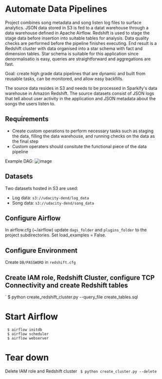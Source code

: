 # Automate Data Pipelines

Project combines song metadata and song listen log files to surface analytics. JSON data stored in S3 is fed to a datat warehouse through a data warehouse defined in Apache Airflow. Redshift is used to stage the stage data before insertion into suitable tables for analysis. Data quality checks are performed before the pipeline finishes executing. End result is a Redshift cluster with data organised into a star schema with fact and dimension tables. Star schema is suitable for this application since denormalisatio is easy, queries are straightforward and aggregations are fast. 

Goal: create high grade data pipelines that are dynamic and built from reusable tasks, can be monitored, and allow easy backfills.

The source data resides in S3 and needs to be processed in Sparkify's data warehouse in Amazon Redshift. The source datasets consist of JSON logs that tell about user activity in the application and JSON metadata about the songs the users listen to.

## Requirements

* Create custom operations to perform necessary tasks such as staging the data, filling the data warehouse, and running checks on the data as the final step
* Custom operaters should consitute the functional piece of the data pipeline

Example DAG:
![image](https://user-images.githubusercontent.com/6599253/224577520-9538a06a-92e8-4598-b626-51dd5b5db501.png)

## Datasets
Two datasets hosted in S3 are used:
* Log data: `s3://udacity-dend/log_data`
* Song data: `s3://udacity-dend/song_data`

## Configure Airflow
In airflow.cfg (~/airflow) update `dags_folder` and `plugins_folder` to the project subdirectories. Set load_examples = False.

## Configure Environment
Create `DB/PASSWORD` in `redshift.cfg`

## Create IAM role, Redshift Cluster, configure TCP Connectivity and create Redshift tables
` $ python create_redshift_cluster.py --query_file create_tables.sql

# Start Airflow
```
 $ airflow initdb
 $ airflow scheduler
 $ airflow webserver
```

# Tear down
Delete IAM role and Redshift cluster
` $ python create_cluster.py --delete`
